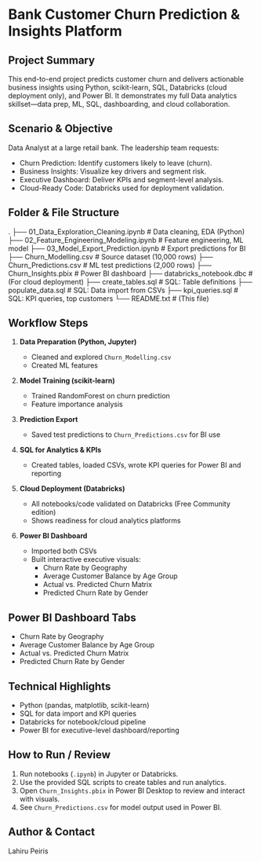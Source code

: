 Bank Customer Churn Prediction & Insights Platform
=================================================

Project Summary
---------------
This end-to-end project predicts customer churn and delivers actionable business insights using Python, scikit-learn, SQL, Databricks (cloud deployment only), and Power BI. It demonstrates my full Data analytics skillset—data prep, ML, SQL, dashboarding, and cloud collaboration.

Scenario & Objective
--------------------
Data Analyst at a large retail bank. The leadership team requests:
- Churn Prediction: Identify customers likely to leave (churn).
- Business Insights: Visualize key drivers and segment risk.
- Executive Dashboard: Deliver KPIs and segment-level analysis.
- Cloud-Ready Code: Databricks used for deployment validation.

Folder & File Structure
-----------------------
.
├── 01_Data_Exploration_Cleaning.ipynb     # Data cleaning, EDA (Python)
├── 02_Feature_Engineering_Modeling.ipynb  # Feature engineering, ML model
├── 03_Model_Export_Prediction.ipynb       # Export predictions for BI
├── Churn_Modelling.csv                    # Source dataset (10,000 rows)
├── Churn_Predictions.csv                  # ML test predictions (2,000 rows)
├── Churn_Insights.pbix                    # Power BI dashboard
├── databricks_notebook.dbc                # (For cloud deployment)
├── create_tables.sql                      # SQL: Table definitions
├── populate_data.sql                      # SQL: Data import from CSVs
├── kpi_queries.sql                        # SQL: KPI queries, top customers
└── README.txt                             # (This file)

Workflow Steps
--------------
1. **Data Preparation (Python, Jupyter)**
   - Cleaned and explored `Churn_Modelling.csv`
   - Created ML features

2. **Model Training (scikit-learn)**
   - Trained RandomForest on churn prediction
   - Feature importance analysis

3. **Prediction Export**
   - Saved test predictions to `Churn_Predictions.csv` for BI use

4. **SQL for Analytics & KPIs**
   - Created tables, loaded CSVs, wrote KPI queries for Power BI and reporting

5. **Cloud Deployment (Databricks)**
   - All notebooks/code validated on Databricks (Free Community edition)
   - Shows readiness for cloud analytics platforms

6. **Power BI Dashboard**
   - Imported both CSVs
   - Built interactive executive visuals:
     - Churn Rate by Geography
     - Average Customer Balance by Age Group
     - Actual vs. Predicted Churn Matrix
     - Predicted Churn Rate by Gender

Power BI Dashboard Tabs
-----------------------
- Churn Rate by Geography
- Average Customer Balance by Age Group
- Actual vs. Predicted Churn Matrix
- Predicted Churn Rate by Gender

Technical Highlights
--------------------
- Python (pandas, matplotlib, scikit-learn)
- SQL for data import and KPI queries
- Databricks for notebook/cloud pipeline
- Power BI for executive-level dashboard/reporting

How to Run / Review
-------------------
1. Run notebooks (`.ipynb`) in Jupyter or Databricks.
2. Use the provided SQL scripts to create tables and run analytics.
3. Open `Churn_Insights.pbix` in Power BI Desktop to review and interact with visuals.
4. See `Churn_Predictions.csv` for model output used in Power BI.

Author & Contact
----------------
Lahiru Peiris  


